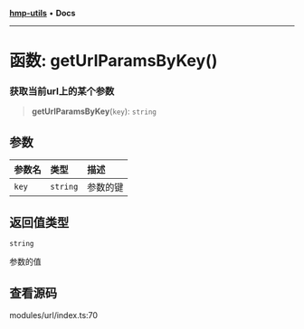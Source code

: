 [**hmp-utils**](../README.md) • **Docs**

***

# 函数: getUrlParamsByKey()

### 获取当前url上的某个参数

> **getUrlParamsByKey**(`key`): `string`

## 参数

| 参数名 | 类型 | 描述 |
| :------ | :------ | :------ |
| `key` | `string` | 参数的键 |

## 返回值类型

`string`

参数的值

## 查看源码

modules/url/index.ts:70
